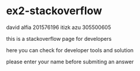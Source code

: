 # ex2-stackoverflow

david alfia 201576196
itizk azu 305500605

this is a stackoverflow page for developers

here you can check for developer tools and solution

please enter your name before submiting an answer


